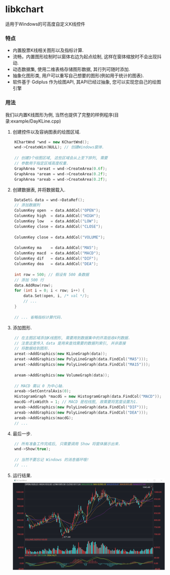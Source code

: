 # libkchart
适用于Windows的可高度自定义K线控件

### 特点
* 内置股票K线相关图形以及指标计算.
* 流畅，内置图形绘制时以窗体右边为起点绘制, 这样在窗体缩放时不会出现抖动.
* 动态数据集, 使用二维表格存储图形数据, 其行列可随时添加.
* 抽象化图形类, 用户可以重写自己想要的图形(例如用于统计的图表).
* 软件基于 Gdiplus 作为绘图API, 其API已经过抽象, 您可以实现您自己的绘图引擎

### 用法
我们以内置K线图形为例, 当然也提供了完整的样例程序(目录:example/DayKLine.cpp)
1. 创建控件以及容纳图表的绘图区域.
```c++
    KChartWnd *wnd = new KChartWnd();
    wnd->CreateWin(NULL); // 创建Windows窗体.
    
    // 创建3个绘图区域, 这些区域会从上至下排列, 需要
    // 参数用于指定区域高度权重.
    GraphArea *areat = wnd->CreateArea(0.6f);
    GraphArea *aream = wnd->CreateArea(0.2f);
    GraphArea *areab = wnd->CreateArea(0.2f);
```
2. 创建数据表, 并将数据载入.
```c++
    DataSet& data = wnd->DataRef();
    // 添加数据列
    ColumnKey open  = data.AddCol("OPEN");
    ColumnKey high  = data.AddCol("HIGH");
    ColumnKey low   = data.AddCol("LOW");
    ColumnKey close = data.AddCol("CLOSE");
    
    ColumnKey close = data.AddCol("VOLUME");
    
    ColumnKey ma    = data.AddCol("MA5");
    ColumnKey macd  = data.AddCol("MACD");
    ColumnKey dif   = data.AddCol("DIF");
    ColumnKey dea   = data.AddCol("DEA");
    
    int row = 500; // 假设有 500 条数据
    // 添加 500 行
    data.AddRow(row);
    for (int i = 0; i < row; i++) {
        data.Set(open, i, /* val */);
        // ...
    }
    
    // ... 省略指标计算代码.
```
3. 添加图形.
```c++
    // 在主图区域添加K线图形, 需要用到数据集中的开高低收4列数据.
    // 注意这里传入 data 是用来查找需要的数据列索引, 并非直接
    // 将数据给到图形.
    areat->AddGraphics(new KLineGraph(data));
    areat->AddGraphics(new PolyLineGraph(data.FindCol("MA5")));
    areat->AddGraphics(new PolyLineGraph(data.FindCol("MA15")));

    aream->AddGraphics(new VolumeGraph(data));

    // MACD 需以 0 为中心轴.
    areab->SetCentralAxis(0);
    HistogramGraph *macdG = new HistogramGraph(data.FindCol("MACD"));
    macdG->FixWidth = 1; // MACD 是柱线图, 故需要将宽度设置为1.
    areab->AddGraphics(new PolyLineGraph(data.FindCol("DIF")));
    areab->AddGraphics(new PolyLineGraph(data.FindCol("DEA")));
    areab->AddGraphics(macdG);
    // ...
```
4. 最后一步.
```c++
    // 所有准备工作完成后, 只需要调用 Show 将窗体展示出来.
    wnd->Show(true);

    // 当然不要忘记 Windows 的消息循环哦!
    // ...
```
5. 运行结果.
![alt 运行结果](./img/1683901543715.jpg)
